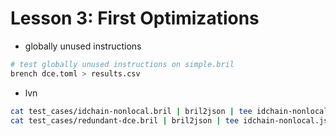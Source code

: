 # Lesson 3:  First Optimizations

* globally unused instructions
```sh
# test globally unused instructions on simple.bril
brench dce.toml > results.csv
```

* lvn
```sh
cat test_cases/idchain-nonlocal.bril | bril2json | tee idchain-nonlocal.json |  python3 lvn.py | bril2txt | tee idchain-opt.bril | bril2json | brili
cat test_cases/redundant-dce.bril | bril2json | tee idchain-nonlocal.json | python3 lvn.py | brili
```